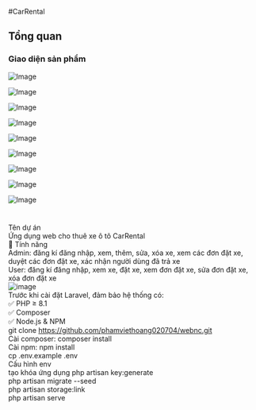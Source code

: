 #CarRental

## Tổng quan

### Giao diện sản phẩm

![Image](https://github.com/user-attachments/assets/98daa18d-a4a8-4427-8e31-c4a56fd3c609)

![Image](https://github.com/user-attachments/assets/82375c47-837f-4cec-a01a-1ec6fe966b18)

![Image](https://github.com/user-attachments/assets/164379a8-ef3c-4abc-83df-e9ab210b1122)

![Image](https://github.com/user-attachments/assets/43e1e2d5-d1ae-4647-9e47-5e01c2b744f7)

![Image](https://github.com/user-attachments/assets/6baa2e94-20a5-40d7-9c1a-df0a8501abba)

![Image](https://github.com/user-attachments/assets/f6a9a839-0931-4b07-ac14-f719400a313a)

![Image](https://github.com/user-attachments/assets/2bda680f-92f7-4f4a-b4d1-e7d869176125)

![Image](https://github.com/user-attachments/assets/6fced2b2-7121-49b4-95b1-243e67a403fe)

![Image](https://github.com/user-attachments/assets/3205693f-62ef-461d-93a1-c933891590ce)



#
 Tên dự án<br>
    Ứng dụng web cho thuê xe ô tô CarRental<br>
🚀 Tính năng<br>
    Admin: đăng kí đăng nhập, xem, thêm, sửa, xóa xe, xem các đơn đặt xe, duyệt các đơn đặt xe, xác nhận người dùng đã trả xe<br>
    User: đăng kí đăng nhập, xem xe, đặt xe, xem đơn đặt xe, sửa đơn đặt xe, xóa đơn đặt xe<br>
    ![image](https://github.com/user-attachments/assets/7a249abf-ca92-463b-a553-b30f0d84f83a)<br>
    Trước khi cài đặt Laravel, đảm bảo hệ thống có:<br>
✅ PHP ≥ 8.1<br>
✅ Composer <br>
✅ Node.js & NPM <br>
git clone https://github.com/phamviethoang020704/webnc.git<br>
Cài composer: composer install<br>
Cài npm: npm install<br>
cp .env.example .env<br>
Cấu hình env<br>
tạo khóa ứng dụng php artisan key:generate<br>
php artisan migrate --seed<br>
php artisan storage:link<br>
php artisan serve<br>





